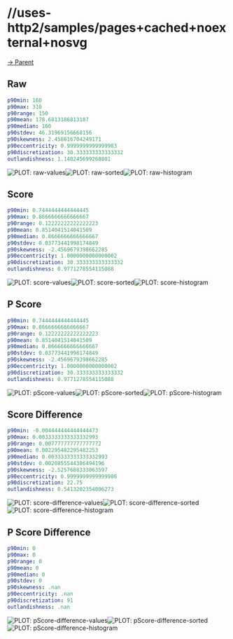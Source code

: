 
# //uses-http2/samples/pages+cached+noexternal+nosvg

[→ Parent](../..)


## Raw


```yaml
p90min: 160
p90max: 310
p90range: 150
p90mean: 178.6813186813187
p90median: 160
p90stdev: 46.31969156668156
p90skewness: 2.458616704249171
p90eccentricity: 0.9999999999999983
p90discretization: 30.333333333333332
outlandishness: 1.140245699268801

```

![PLOT: raw-values](./raw/values.svg)![PLOT: raw-sorted](./raw/sorted.svg)![PLOT: raw-histogram](./raw/histogram.svg)
## Score


```yaml
p90min: 0.7444444444444445
p90max: 0.8666666666666667
p90range: 0.12222222222222223
p90mean: 0.8514041514041509
p90median: 0.8666666666666667
p90stdev: 0.03773441998174849
p90skewness: -2.4569679398662285
p90eccentricity: 1.0000000000000002
p90discretization: 30.333333333333332
outlandishness: 0.9771278554115088

```

![PLOT: score-values](./score/values.svg)![PLOT: score-sorted](./score/sorted.svg)![PLOT: score-histogram](./score/histogram.svg)
## P Score


```yaml
p90min: 0.7444444444444445
p90max: 0.8666666666666667
p90range: 0.12222222222222223
p90mean: 0.8514041514041509
p90median: 0.8666666666666667
p90stdev: 0.03773441998174849
p90skewness: -2.4569679398662285
p90eccentricity: 1.0000000000000002
p90discretization: 30.333333333333332
outlandishness: 0.9771278554115088

```

![PLOT: pScore-values](./pScore/values.svg)![PLOT: pScore-sorted](./pScore/sorted.svg)![PLOT: pScore-histogram](./pScore/histogram.svg)
## Score Difference


```yaml
p90min: -0.004444444444444473
p90max: 0.0033333333333332993
p90range: 0.007777777777777772
p90mean: 0.002295482295482253
p90median: 0.0033333333333332993
p90stdev: 0.0020855544386494196
p90skewness: -2.5257688333063597
p90eccentricity: 0.9999999999999986
p90discretization: 22.75
outlandishness: 0.5413202354006273

```

![PLOT: score-difference-values](./score-difference/values.svg)![PLOT: score-difference-sorted](./score-difference/sorted.svg)![PLOT: score-difference-histogram](./score-difference/histogram.svg)
## P Score Difference


```yaml
p90min: 0
p90max: 0
p90range: 0
p90mean: 0
p90median: 0
p90stdev: 0
p90skewness: .nan
p90eccentricity: .nan
p90discretization: 91
outlandishness: .nan

```

![PLOT: pScore-difference-values](./pScore-difference/values.svg)![PLOT: pScore-difference-sorted](./pScore-difference/sorted.svg)![PLOT: pScore-difference-histogram](./pScore-difference/histogram.svg)